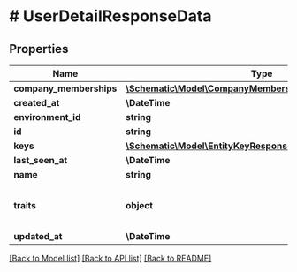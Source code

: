 # # UserDetailResponseData

## Properties

Name | Type | Description | Notes
------------ | ------------- | ------------- | -------------
**company_memberships** | [**\Schematic\Model\CompanyMembershipDetailResponseData[]**](CompanyMembershipDetailResponseData.md) |  |
**created_at** | **\DateTime** |  |
**environment_id** | **string** |  |
**id** | **string** |  |
**keys** | [**\Schematic\Model\EntityKeyResponseData[]**](EntityKeyResponseData.md) |  |
**last_seen_at** | **\DateTime** |  | [optional]
**name** | **string** |  |
**traits** | **object** | A map of trait names to trait values | [optional]
**updated_at** | **\DateTime** |  |

[[Back to Model list]](../../README.md#models) [[Back to API list]](../../README.md#endpoints) [[Back to README]](../../README.md)
